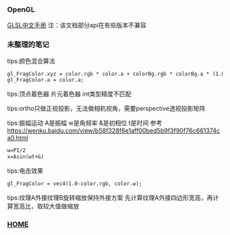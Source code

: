 ### OpenGL

[GLSL中文手册](https://blog.csdn.net/xhm01291212/article/details/79270836)
注：该文档部分api在有些版本不兼容

### 未整理的笔记

tips:颜色混合算法
```markdown
gl_FragColor.xyz = color.rgb * color.a + colorBg.rgb * colorBg.a * (1.0 - color.a);
gl_FragColor.a = color.a;
```

tips:顶点着色器 片元着色器 int类型精度不匹配

tips:ortho只做正视投影，无法做相机视角，需要perspective透视投影矩阵

tips:振幅运动
A是振幅 w是角频率 &是初相位 t是时间
参考 https://wenku.baidu.com/view/b58f328f6e1aff00bed5b9f3f90f76c661374ca0.html
```markdown
w=PI/2
x=Asin(wt+&)
```

tips:电击效果
```markdown
gl_FragColor = vec4(1.0-color.rgb, color.w);
```

tips:纹理A外接纹理B旋转缩放保持外接方案
先计算纹理A外接四边形宽高，再计算宽高比，取较大值做缩放

### [HOME](https://daixuenan.github.io/)